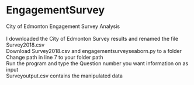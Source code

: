 # EngagementSurvey
City of Edmonton Engagement Survey Analysis <br><br>
I downloaded the City of Edmonton Survey results and renamed the file Survey2018.csv <br>
Download Survey2018.csv and engagementsurveyseaborn.py to a folder  <br>
Change path in line 7 to your folder path <br>
Run the program and type the Question number you want information on as input <br>
Surveyoutput.csv contains the manipulated data <br>
